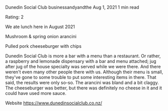 Dunedin Social Club
businessandyandthe
Aug 1, 2021
1 min read


Rating: 2 

We ate lunch here in August 2021

Mushroom & spring onion arancini

Pulled pork cheeseburger with chips 

Dunedin Social Club is more a bar with a menu than a restaurant. Or rather, a raspberry and lemonade dispensary with a bar and menu attached; jug after jug of the house specialty was served while we were there. And there weren't even many other people there with us. Although their menu is small, they've gone to some trouble to put some interesting items in there. That said, the results were only so-so. The arancini was bland and a bit claggy. The cheeseburger was better, but there was definitely no cheese in it and it could have used more sauce. 

Website https://www.dunedinsocialclub.co.nz/